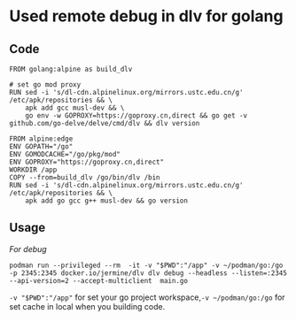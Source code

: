 # Used remote debug in dlv for golang

## Code

```
FROM golang:alpine as build_dlv

# set go mod proxy
RUN sed -i 's/dl-cdn.alpinelinux.org/mirrors.ustc.edu.cn/g' /etc/apk/repositories && \
    apk add gcc musl-dev && \
    go env -w GOPROXY=https://goproxy.cn,direct && go get -v github.com/go-delve/delve/cmd/dlv && dlv version

FROM alpine:edge
ENV GOPATH="/go"
ENV GOMODCACHE="/go/pkg/mod"
ENV GOPROXY="https://goproxy.cn,direct"
WORKDIR /app
COPY --from=build_dlv /go/bin/dlv /bin
RUN sed -i 's/dl-cdn.alpinelinux.org/mirrors.ustc.edu.cn/g' /etc/apk/repositories && \
    apk add go gcc g++ musl-dev && go version
```

## Usage

*For debug* 

```
podman run --privileged --rm  -it -v "$PWD":"/app" -v ~/podman/go:/go  -p 2345:2345 docker.io/jermine/dlv dlv debug --headless --listen=:2345 --api-version=2 --accept-multiclient  main.go
```

`-v "$PWD":"/app"` for set your go project workspace,`-v ~/podman/go:/go` for set cache in local when you building code.
